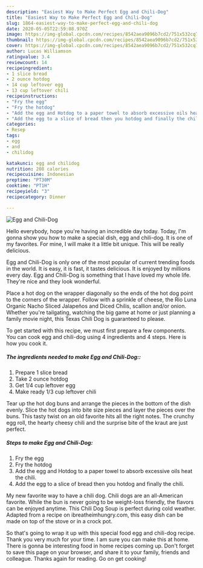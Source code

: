 ```yaml
---
description: "Easiest Way to Make Perfect Egg and Chili-Dog"
title: "Easiest Way to Make Perfect Egg and Chili-Dog"
slug: 1864-easiest-way-to-make-perfect-egg-and-chili-dog
date: 2020-05-05T22:59:08.970Z
image: https://img-global.cpcdn.com/recipes/8542aea9096b7cd2/751x532cq70/egg-and-chili-dog-recipe-main-photo.jpg
thumbnail: https://img-global.cpcdn.com/recipes/8542aea9096b7cd2/751x532cq70/egg-and-chili-dog-recipe-main-photo.jpg
cover: https://img-global.cpcdn.com/recipes/8542aea9096b7cd2/751x532cq70/egg-and-chili-dog-recipe-main-photo.jpg
author: Lucas Williamson
ratingvalue: 3.4
reviewcount: 14
recipeingredient:
- 1 slice bread
- 2 ounce hotdog
- 14 cup leftover egg
- 13 cup leftover chili
recipeinstructions:
- "Fry the egg"
- "Fry the hotdog"
- "Add the egg and Hotdog to a paper towel to absorb excessive oils heat the chili."
- "Add the egg to a slice of bread then you hotdog and finally the chili."
categories:
- Resep
tags:
- egg
- and
- chilidog

katakunci: egg and chilidog
nutrition: 208 calories
recipecuisine: Indonesian
preptime: "PT30M"
cooktime: "PT1H"
recipeyield: "3"
recipecategory: Dinner

---
```



![Egg and Chili-Dog](https://img-global.cpcdn.com/recipes/8542aea9096b7cd2/751x532cq70/egg-and-chili-dog-recipe-main-photo.jpg)

Hello everybody, hope you're having an incredible day today. Today, I'm gonna show you how to make a special dish, egg and chili-dog. It is one of my favorites. For mine, I will make it a little bit unique. This will be really delicious.

Egg and Chili-Dog is only one of the most popular of current trending foods in the world. It is easy, it is fast, it tastes delicious. It is enjoyed by millions every day. Egg and Chili-Dog is something that I have loved my whole life. They're nice and they look wonderful.

Place a hot dog on the wrapper diagonally so the ends of the hot dog point to the corners of the wrapper. Follow with a sprinkle of cheese, the Rio Luna Organic Nacho Sliced Jalapeños and Diced Chilis, scallion and/or onion. Whether you&#39;re tailgating, watching the big game at home or just planning a family movie night, this Texas Chili Dog is guaranteed to please.


To get started with this recipe, we must first prepare a few components. You can cook egg and chili-dog using 4 ingredients and 4 steps. Here is how you cook it.

##### The ingredients needed to make Egg and Chili-Dog::

1. Prepare 1 slice bread
1. Take 2 ounce hotdog
1. Get 1/4 cup leftover egg
1. Make ready 1/3 cup leftover chili


Tear up the hot dog buns and arrange the pieces in the bottom of the dish evenly. Slice the hot dogs into bite size pieces and layer the pieces over the buns. This tasty twist on an old favorite hits all the right notes. The crunchy egg roll, the hearty cheesy chili and the surprise bite of the kraut are just perfect. 

##### Steps to make Egg and Chili-Dog:

1. Fry the egg
1. Fry the hotdog
1. Add the egg and Hotdog to a paper towel to absorb excessive oils heat the chili.
1. Add the egg to a slice of bread then you hotdog and finally the chili.


My new favorite way to have a chili dog. Chili dogs are an all-American favorite. While the bun is never going to be weight-loss friendly, the flavors can be enjoyed anytime. This Chili Dog Soup is perfect during cold weather. Adapted from a recipe on ibreatheimhungry.com, this easy dish can be made on top of the stove or in a crock pot. 

So that's going to wrap it up with this special food egg and chili-dog recipe. Thank you very much for your time. I am sure you can make this at home. There is gonna be interesting food in home recipes coming up. Don't forget to save this page on your browser, and share it to your family, friends and colleague. Thanks again for reading. Go on get cooking!
